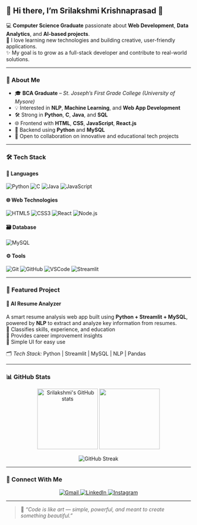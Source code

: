 ## 🌸 Hi there, I’m **Srilakshmi Krishnaprasad** 👋  

💻 **Computer Science Graduate** passionate about **Web Development**, **Data Analytics**, and **AI-based projects**.  
🌱 I love learning new technologies and building creative, user-friendly applications.  
✨ My goal is to grow as a full-stack developer and contribute to real-world solutions.

---

### 🧠 About Me  
- 🎓 **BCA Graduate** – *St. Joseph’s First Grade College (University of Mysore)*  
- 💡 Interested in **NLP**, **Machine Learning**, and **Web App Development**  
- 🛠️ Strong in **Python**, **C**, **Java**, and **SQL**  
- 🌐 Frontend with **HTML**, **CSS**, **JavaScript**, **React.js**  
- 🧩 Backend using **Python** and **MySQL**  
- 🤝 Open to collaboration on innovative and educational tech projects  

---

### 🛠️ Tech Stack  

#### 💬 Languages  
![Python](https://img.shields.io/badge/Python-3776AB?style=for-the-badge&logo=python&logoColor=white)
![C](https://img.shields.io/badge/C-00599C?style=for-the-badge&logo=c&logoColor=white)
![Java](https://img.shields.io/badge/Java-ED8B00?style=for-the-badge&logo=openjdk&logoColor=white)
![JavaScript](https://img.shields.io/badge/JavaScript-F7DF1E?style=for-the-badge&logo=javascript&logoColor=black)

#### 🌐 Web Technologies  
![HTML5](https://img.shields.io/badge/HTML5-E34F26?style=for-the-badge&logo=html5&logoColor=white)
![CSS3](https://img.shields.io/badge/CSS3-1572B6?style=for-the-badge&logo=css3&logoColor=white)
![React](https://img.shields.io/badge/React-20232A?style=for-the-badge&logo=react&logoColor=61DAFB)
![Node.js](https://img.shields.io/badge/Node.js-339933?style=for-the-badge&logo=node.js&logoColor=white)

#### 🗃️ Database  
![MySQL](https://img.shields.io/badge/MySQL-005C84?style=for-the-badge&logo=mysql&logoColor=white)

#### ⚙️ Tools  
![Git](https://img.shields.io/badge/Git-F05032?style=for-the-badge&logo=git&logoColor=white)
![GitHub](https://img.shields.io/badge/GitHub-181717?style=for-the-badge&logo=github&logoColor=white)
![VSCode](https://img.shields.io/badge/VS%20Code-0078D4?style=for-the-badge&logo=visual-studio-code&logoColor=white)
![Streamlit](https://img.shields.io/badge/Streamlit-FF4B4B?style=for-the-badge&logo=streamlit&logoColor=white)

---

### 🚀 Featured Project  

#### 🧠 **AI Resume Analyzer**  
A smart resume analysis web app built using **Python + Streamlit + MySQL**, powered by **NLP** to extract and analyze key information from resumes.  
🔹 Classifies skills, experience, and education  
🔹 Provides career improvement insights  
🔹 Simple UI for easy use  

🗂️ *Tech Stack:* Python | Streamlit | MySQL | NLP | Pandas  

---

### 📊 GitHub Stats  

<p align="center">
  <img src="https://github-readme-stats.vercel.app/api?username=Srilakshr&show_icons=true&theme=radical" alt="Srilakshmi's GitHub stats" height="165"/>
  <img src="https://github-readme-stats.vercel.app/api/top-langs/?username=Srilakshr&layout=compact&theme=radical" height="165"/>
</p>

<p align="center">
  <img src="https://github-readme-streak-stats.herokuapp.com/?user=Srilakshr&theme=radical" alt="GitHub Streak"/>
</p>

---

### 🌸 Connect With Me  

<p align="center">
  <a href="mailto:srilakshmikrishnaprasad2003@gmail.com">
    <img src="https://img.shields.io/badge/Gmail-D14836?style=for-the-badge&logo=gmail&logoColor=white" alt="Gmail"/>
  </a>
  <a href="https://www.linkedin.com/in/srilakshmi-krishnaprasad-229a10263" target="_blank">
    <img src="https://img.shields.io/badge/LinkedIn-0077B5?style=for-the-badge&logo=linkedin&logoColor=white" alt="LinkedIn"/>
  </a>
  <a href="https://www.instagram.com/srilakshmikrishnaprasad?igsh=MTdsb2ljZjFmNnV6aA==" target="_blank">
    <img src="https://img.shields.io/badge/Instagram-E4405F?style=for-the-badge&logo=instagram&logoColor=white" alt="Instagram"/>
  </a>
</p>

---

> 💬 *“Code is like art — simple, powerful, and meant to create something beautiful.”*
